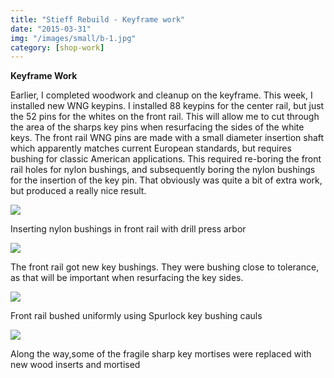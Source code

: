 ```yaml
---
title: "Stieff Rebuild - Keyframe work"
date: "2015-03-31"
img: "/images/small/b-1.jpg"
category: [shop-work]
---
```


**Keyframe Work**

Earlier, I completed woodwork and cleanup on the keyframe. This week, I installed new WNG keypins. I installed 88 keypins for the center rail, but just the 52 pins for the whites on the front rail. This will allow me to cut through the area of the sharps key pins when resurfacing the sides of the white keys. The front rail WNG pins are made with a small diameter insertion shaft which apparently matches current European standards, but requires bushing for classic American applications. This required re-boring the front rail holes for nylon bushings, and subsequently boring the nylon bushings for the insertion of the key pin. That obviously was quite a bit of extra work, but produced a really nice result.

![](https://www.mcguirepiano.com/wp-content/uploads/2020/09/image-1024x576.jpg?v=1601471175)

Inserting nylon bushings in front rail with drill press arbor

![](/images/medium/b-1.jpg)

The front rail got new key bushings. They were bushing close to tolerance, as that will be important when resurfacing the key sides.

![](/images/medium/b1.jpg)

Front rail bushed uniformly using Spurlock key bushing cauls

![](/images/medium/b2.jpg)

Along the way,some of the fragile sharp key mortises were replaced with new wood inserts and mortised
